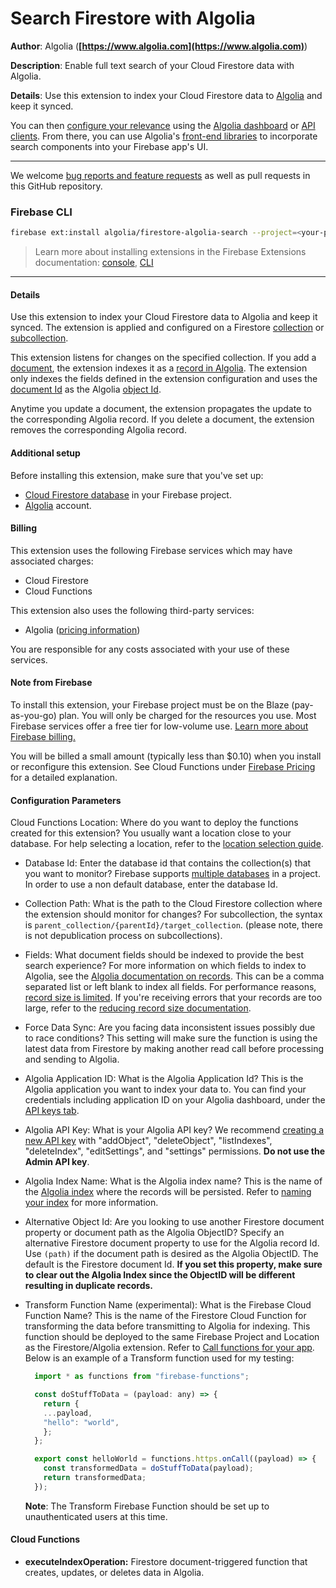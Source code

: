 # Search Firestore with Algolia

**Author**: Algolia (**[https://www.algolia.com](https://www.algolia.com)**)

**Description**: Enable full text search of your Cloud Firestore data with Algolia.

**Details**: Use this extension to index your Cloud Firestore data to [Algolia](https://www.algolia.com/doc/) and keep it synced.

You can then [configure your relevance](/doc/guides/getting-started/how-algolia-works/in-depth/implementation-process/#configuring-relevance) using the [Algolia dashboard](https://www.algolia.com/dashboard) or [API clients](/doc/api-client/getting-started/install/javascript/). From there, you can use Algolia's [front-end libraries](/doc/guides/building-search-ui/what-is-instantsearch/js/) to incorporate search components into your Firebase app's UI.

---

We welcome [bug reports and feature requests](https://github.com/algolia/firestore-algolia-search/issues/new) as well as pull requests in this GitHub repository.

### Firebase CLI

```bash
firebase ext:install algolia/firestore-algolia-search --project=<your-project-id>
```

> Learn more about installing extensions in the Firebase Extensions documentation: [console](https://firebase.google.com/docs/extensions/install-extensions?platform=console), [CLI](https://firebase.google.com/docs/extensions/install-extensions?platform=cli)

---

#### Details

Use this extension to index your Cloud Firestore data to Algolia and keep it synced.  The extension is applied and configured on a Firestore [collection](https://firebase.google.com/docs/firestore/data-model#collections) or [subcollection](https://firebase.google.com/docs/firestore/data-model#subcollections).

This extension listens for changes on the specified collection. If you add a [document](https://firebase.google.com/docs/firestore/data-model#documents), the extension indexes it as a [record in Algolia](https://www.algolia.com/doc/faq/basics/what-is-a-record/). The extension only indexes the fields defined in the extension configuration and uses the [document Id](https://firebase.google.com/docs/firestore/manage-data/add-data#add_a_document) as the Algolia [object Id](https://www.algolia.com/doc/guides/sending-and-managing-data/send-and-update-your-data/#using-unique-object-identifiers).

Anytime you update a document, the extension propagates the update to the corresponding Algolia record. If you delete a document, the extension removes the corresponding Algolia record.

#### Additional setup

Before installing this extension, make sure that you've set up:
- [Cloud Firestore database](https://firebase.google.com/docs/firestore/quickstart) in your Firebase project.
- [Algolia](https://www.algolia.com/) account.


#### Billing

This extension uses the following Firebase services which may have associated charges:

- Cloud Firestore
- Cloud Functions

This extension also uses the following third-party services:

- Algolia ([pricing information](https://www.algolia.com/pricing))

You are responsible for any costs associated with your use of these services.

#### Note from Firebase

To install this extension, your Firebase project must be on the Blaze (pay-as-you-go) plan. You will only be charged for the resources you use. Most Firebase services offer a free tier for low-volume use. [Learn more about Firebase billing.](https://firebase.google.com/pricing)

You will be billed a small amount (typically less than $0.10) when you install or reconfigure this extension. See Cloud Functions under [Firebase Pricing](https://firebase.google.com/pricing) for a detailed explanation.

#### Configuration Parameters

Cloud Functions Location: Where do you want to deploy the functions created for this extension?
  You usually want a location close to your database.
  For help selecting a location, refer to the
  [location selection guide](https://firebase.google.com/docs/functions/locations).
- Database Id: Enter the database id that contains the collection(s) that you want to monitor?
  Firebase supports [multiple databases](https://cloud.google.com/blog/products/databases/manage-multiple-firestore-databases-in-a-project) in a project.  In order to use a non default database, enter the database Id.

- Collection Path: What is the path to the Cloud Firestore collection where the extension should monitor for changes?
  For subcollection, the syntax is `parent_collection/{parentId}/target_collection`. (please note, there is not depublication process on subcollections).

- Fields: What document fields should be indexed to provide the best search experience? For more information on which fields to index to Algolia, see the [Algolia documentation on records](https://www.algolia.com/doc/guides/sending-and-managing-data/prepare-your-data/#algolia-records).
  This can be a comma separated list or left blank to index all fields.
  For performance reasons, [record size is limited](https://www.algolia.com/doc/guides/sending-and-managing-data/prepare-your-data/in-depth/index-and-records-size-and-usage-limitations/#record-size-limits).
  If you're receiving errors that your records are too large, refer to the [reducing record size documentation](https://www.algolia.com/doc/guides/sending-and-managing-data/prepare-your-data/how-to/reducing-object-size/).

- Force Data Sync: Are you facing data inconsistent issues possibly due to race conditions?
  This setting will make sure the function is using the latest data from Firestore by making another read call before processing and sending to Algolia.

- Algolia Application ID: What is the Algolia Application Id?
  This is the Algolia application you want to index your data to.
  You can find your credentials including application ID on your Algolia dashboard,
  under the [API keys tab](https://www.algolia.com/api-keys).

- Algolia API Key: What is your Algolia API key?
  We recommend [creating a new API key](https://www.algolia.com/doc/guides/security/api-keys/#creating-and-managing-api-keys)
  with "addObject", "deleteObject", "listIndexes", "deleteIndex", "editSettings", and "settings" permissions.
  **Do not use the Admin API key**.

- Algolia Index Name: What is the Algolia index name?
  This is the name of the [Algolia index](https://www.algolia.com/doc/faq/basics/what-is-an-index/)
  where the records will be persisted.
  Refer to [naming your index](https://www.algolia.com/doc/guides/sending-and-managing-data/send-and-update-your-data/#naming-your-index) for more information.

- Alternative Object Id: Are you looking to use another Firestore document property or document path as the Algolia ObjectID?
  Specify an alternative Firestore document property to use for the Algolia record Id.  Use `(path)` if the document path is desired as the Algolia ObjectID.  The default is the Firestore document Id.
  **If you set this property, make sure to clear out the Algolia Index since the ObjectID will be different resulting in duplicate records.**

- Transform Function Name (experimental): What is the Firebase Cloud Function Name?
  This is the name of the Firestore Cloud Function for transforming the data before transmitting to Algolia for indexing.
  This function should be deployed to the same Firebase Project and Location as the Firestore/Algolia extension.
  Refer to [Call functions for your app](https://firebase.google.com/docs/functions/callable).
  Below is an example of a Transform function used for my testing:
  ```javascript
    import * as functions from "firebase-functions";

    const doStuffToData = (payload: any) => {
      return {
      ...payload,
      "hello": "world",
      };
    };

    export const helloWorld = functions.https.onCall((payload) => {
      const transformedData = doStuffToData(payload);
      return transformedData;
    });
  ```
  **Note**: The Transform Firebase Function should be set up to unauthenticated users at this time.

#### Cloud Functions

- **executeIndexOperation:** Firestore document-triggered function that creates, updates, or deletes data in Algolia.
